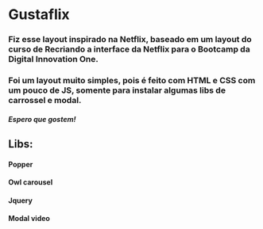 # Gustaflix

### Fiz esse layout inspirado na Netflix, baseado em um layout do curso de Recriando a interface da Netflix para o Bootcamp da Digital Innovation One.

### Foi um layout muito simples, pois é feito com HTML e CSS com um pouco de JS, somente para instalar algumas libs de carrossel e modal.

##### Espero que gostem!

## Libs:
#### Popper
#### Owl carousel
#### Jquery
#### Modal video
